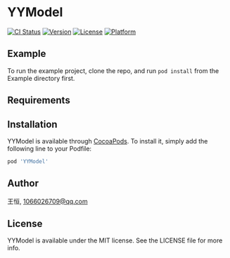 # YYModel

[![CI Status](https://img.shields.io/travis/王恒/YYModel.svg?style=flat)](https://travis-ci.org/王恒/YYModel)
[![Version](https://img.shields.io/cocoapods/v/YYModel.svg?style=flat)](https://cocoapods.org/pods/YYModel)
[![License](https://img.shields.io/cocoapods/l/YYModel.svg?style=flat)](https://cocoapods.org/pods/YYModel)
[![Platform](https://img.shields.io/cocoapods/p/YYModel.svg?style=flat)](https://cocoapods.org/pods/YYModel)

## Example

To run the example project, clone the repo, and run `pod install` from the Example directory first.

## Requirements

## Installation

YYModel is available through [CocoaPods](https://cocoapods.org). To install
it, simply add the following line to your Podfile:

```ruby
pod 'YYModel'
```

## Author

王恒, 1066026709@qq.com

## License

YYModel is available under the MIT license. See the LICENSE file for more info.
